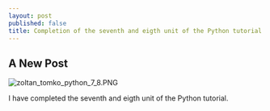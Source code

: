 ```yaml
---
layout: post
published: false
title: Completion of the seventh and eigth unit of the Python tutorial
---
```

## A New Post

![zoltan_tomko_python_7_8.PNG]({{site.baseurl}}/img/zoltan_tomko_python_7_8.PNG)

I have completed the seventh and eigth unit of the Python tutorial.
